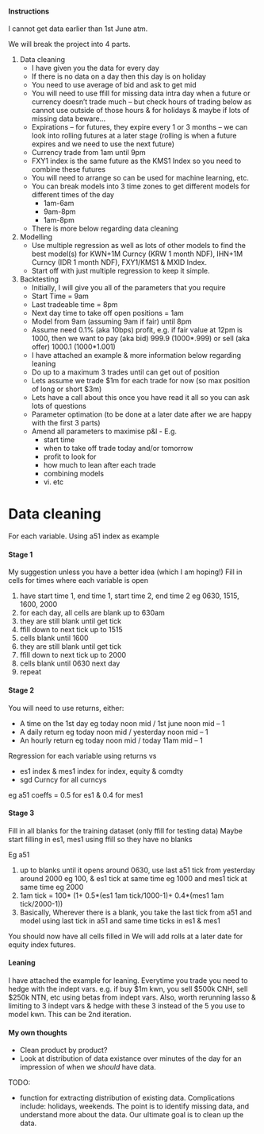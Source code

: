 #### Instructions

I cannot get data earlier than 1st June atm.

We will break the project into 4 parts.

1. Data cleaning
    - I have given you the data for every day
    - If there is no data on a day then this day is on holiday
    - You need to use average of bid and ask to get mid
    - You will need to use ffill for missing data intra day when a future or currency doesn’t trade much – but check hours of trading below as cannot use outside of those hours & for holidays & maybe if lots of missing data beware…
    - Expirations – for futures, they expire every 1 or 3 months – we can look into rolling futures at a later stage (rolling is when a future expires and we need to use the next future)
    - Currency trade from 1am until 9pm
    - FXY1 index is the same future as the KMS1 Index so you need to combine these futures
    - You will need to arrange so can be used for machine learning, etc.
    - You can break models into 3 time zones to get different models for different times of the day
      * 1am-6am
      * 9am-8pm
      * 1am-8pm
    - There is more below regarding data cleaning
1. Modelling
    - Use multiple regression as well as lots of other models to find the best model(s) for KWN+1M Curncy (KRW 1 month NDF), IHN+1M Curncy (IDR 1 month NDF), FXY1/KMS1 & MXID Index.
    - Start off with just multiple regression to keep it simple.
1. Backtesting
    - Initially, I will give you all of the parameters that you require
    - Start Time = 9am
    - Last tradeable time = 8pm
    - Next day time to take off open positions = 1am
    - Model from 9am (assuming 9am if fair) until 8pm
    - Assume need 0.1% (aka 10bps) profit, e.g. if fair value at 12pm is 1000, then we want to pay (aka bid) 999.9 (1000*.999) or sell (aka offer) 1000.1 (1000*1.001)
    - I have attached an example & more information below regarding leaning
    - Do up to a maximum 3 trades until can get out of position
    - Lets assume we trade $1m for each trade for now (so max position of long or short $3m)
    - Lets have a call about this once you have read it all so you can ask lots of questions
    - Parameter optimation (to be done at a later date after we are happy with the first 3 parts)
    - Amend all parameters to maximise p&l -  E.g.
      * start time
      * when to take off trade today and/or tomorrow
      * profit to look for
      * how much to lean after each trade
      * combining models
      * vi.     etc

# Data cleaning
For each variable. Using a51 index as example

#### Stage 1
My suggestion unless you have a better idea (which I am hoping!)
Fill in cells for times where each variable is open

1. have start time 1, end time 1, start time 2, end time 2 eg 0630, 1515, 1600, 2000
2. for each day, all cells are blank up to 630am
3. they are still blank until get tick
4. ffill down to next tick up to 1515
5. cells blank until 1600
6. they are still blank until get tick
7. ffill down to next tick up to 2000
8. cells blank until 0630 next day
9. repeat

#### Stage 2
You will need to use returns, either:

- A time on the 1st day eg today noon mid / 1st june noon mid – 1
- A daily return eg today noon mid / yesterday noon mid – 1
- An hourly return eg today noon mid / today 11am mid – 1

Regression for each variable using returns vs

- es1 index & mes1 index for index, equity & comdty
- sgd Curncy for all curncys

eg a51 coeffs = 0.5 for es1 & 0.4 for mes1

#### Stage 3
Fill in all blanks for the training dataset (only ffill for testing data)
Maybe start filling in es1, mes1 using ffill so they have no blanks

Eg a51
1. up to blanks until it opens around 0630, use last a51 tick from yesterday around 2000 eg 100, & es1 tick at same time eg 1000 and mes1 tick at same time eg 2000
2. 1am tick = 100* (1+ 0.5*(es1 1am tick/1000-1)+ 0.4*(mes1 1am tick/2000-1))
3. Basically, Wherever there is a blank, you take the last tick from a51 and model using last tick in a51 and same time ticks in es1 & mes1

You should now have all cells filled in
We will add rolls at a later date for equity index futures.

#### Leaning
I have attached the example for leaning.
Everytime you trade you need to hedge with the indept vars.
e.g. if buy $1m kwn, you sell $500k CNH, sell $250k NTN, etc using betas from indept vars.
Also, worth rerunning lasso & limiting to 3 indept vars & hedge with these 3 instead of the 5 you use to model kwn.
This can be 2nd iteration.

#### My own thoughts
* Clean product by product?
* Look at distribution of data existance over minutes of the day for an impression of when we _should_ have data.

TODO: 
  - function for extracting distribution of existing data. Complications include: holidays, weekends. The point is to identify missing data, and understand more about the data. Our ultimate goal is to clean up the data.